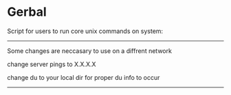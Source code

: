 Gerbal
======

Script for users to run core unix commands on system:

-------------------------------------------------------
Some changes are neccasary to use on a diffrent network


change server pings to X.X.X.X

change du to your local dir for proper du info to occur

-------------------------------------------------------
